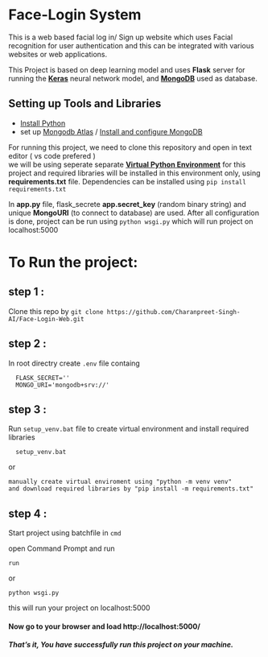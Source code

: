 # Face-Login System 

This is a web based facial log in/ Sign up website which uses Facial recognition for user authentication and this can be integrated with various websites or web applications.

   This Project is based on deep learning model and uses **Flask** server for running the [**Keras**](https://www.tensorflow.org/api_docs/python/tf/keras) neural network model, and [**MongoDB**](https://www.mongodb.com/) used as database.
   
   
## Setting up Tools and Libraries
  * [Install Python](https://realpython.com/installing-python/)
  * set up  [Mongodb Atlas](https://www.knowi.com/blog/getting-started-with-mongodb-atlas-overview-and-tutorial/) / [Install and configure MongoDB](https://medium.com/@LondonAppBrewery/how-to-download-install-mongodb-on-windows-4ee4b3493514)

For running this project, we need to clone this repository and open in text editor ( vs code prefered )  
we will be using seperate separate [**Virtual Python Environment**](https://developer.akamai.com/blog/2017/06/21/how-building-virtual-python-environment) for this project and required libraries will be installed in this environment only, using **requirements.txt** file. Dependencies can be installed using  `pip install requirements.txt` 

In **app.py** file, flask_secrete **app.secret_key** (random binary string) and  unique  **MongoURI** (to connect to database) are used.
 After all configuration is done, project can be run using `python wsgi.py` which will run project on localhost:5000 

# To Run the project:

## step 1 : 
  Clone this repo by `git clone https://github.com/Charanpreet-Singh-AI/Face-Login-Web.git`<br>
 
## step 2 :  
In root directry create `.env` file containg <br>
```  
  FLASK_SECRET=''
  MONGO_URI='mongodb+srv://'
```    
  
## step 3 : 
  Run `setup_venv.bat` file to create virtual environment and install required libraries<br>
  ```
    setup_venv.bat
  ```  
  or <br/>
  ```
  manually create virtual enviroment using "python -m venv venv"
  and download required libraries by "pip install -m requirements.txt"
  ```
## step 4 : 
  Start project using batchfile
  in `cmd` 

open Command Prompt and run 

    run
or
    
    python wsgi.py
  
 this will run your project on localhost:5000  
 #### Now go to your browser and load http://localhost:5000/ 
 ##### That’s it, You have successfully run this project on your machine.
   <br>
   <br>
   <br>
